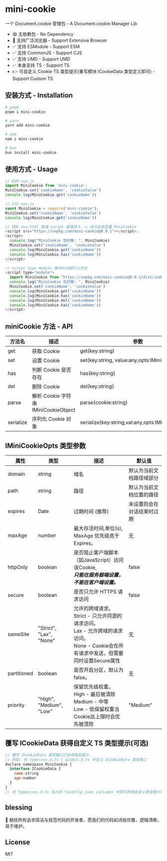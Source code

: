 # mini-cookie

一个 Document.cookie 管理包 - A Document.cookie Manager Lib

- 😄 无依赖包 - No Dependency
- 🤡 支持广泛浏览器 - Support Extensive Browser
- ✅ 支持 ESModule - Support ESM
- ✅ 支持 CommonJS - Support CJS
- ✅ 支持 UMD - Support UMD
- ✅ 本身支持 TS - Support TS
- 👉 可自定义 Cookie TS 类型提示(重写模块 ICookieData 类型定义即可) - Support Custom TS

## 安装方式 - Installation

```bash
# pnpm
pnpm i mini-cookie

# yarn
yarn add mini-cookie

# npm
npm i mini-cookie

# bun
bun install mini-cookie
```

## 使用方式 - Usage

```js
// ESM xxx.js
import MiniCookie from 'mini-cookie';
MiniCookie.set('cookieName', 'cookieValue')
console.log(MiniCookie.get('cookieName'))

// CJS xxx.js
const MiniCookie = require('mini-cookie');
MiniCookie.set('cookieName', 'cookieValue')
console.log(MiniCookie.get('cookieName'))

// UMD xxx.html 普通 script 直接导入 -> 访问全局变量 MiniCookie
<script src="https://unpkg.com/mini-cookie@0.0.1"></script>;
<script>
  console.log("MiniCookie 包对象: ", MiniCookie)
  MiniCookie.set('cookieName', 'cookieValue')
  console.log(MiniCookie.get('cookieName'))
  console.log(MiniCookie.has('cookieName'))
</script>

// script type module 模块化内部引入方式
<script type="module">
  import MiniCookie from "https://unpkg.com/mini-cookie@0.0.1/dist/index.esm.js";
  console.log("MiniCookie 包对象: ", MiniCookie)
  MiniCookie.set('cookieName', 'cookieValue')
  console.log(MiniCookie.get('cookieName'))
  console.log(MiniCookie.has('cookieName'))
  console.log(MiniCookie.del('cookieName'))
  console.log(MiniCookie.has('cookieName'))
</script>
```

## miniCookie 方法 - API

| 方法名    | 描述                                 | 参数                                               | 返回值            |
| --------- | ------------------------------------ | -------------------------------------------------- | ----------------- |
| get       | 获取 Cookie                          | get(key:string)                                    | any               |
| set       | 设置 Cookie                          | set(key:string, value:any,opts:IMiniCookieOpts)    | boolean           |
| has       | 判断 Cookie 是否存在                 | has(key:string)                                    | boolean           |
| del       | 删除 Cookie                          | del(key:string)                                    | boolean           |
| parse     | 解析 Cookie 字符串 IMiniCookieObject | parse(cookie:string)                               | IMiniCookieObject |
| serialize | 序列化 Cookie 对象                   | serialize(key:string,val:any,opts:IMiniCookieOpts) | string            |

## IMiniCookieOpts 类型参数

| 属性 | 类型 | 描述 | 默认值 |
| --- | --- | --- | --- |
| domain | string | 域名 | 默认为当前文档路径域部分 |
| path | string | 路径 | 默认为当前文档位置的路径 |
| expires | Date | 过期时间 (推荐) | 未设置则会在对话结束时过期 |
| maxAge | number | 最大存活时间,单位(s), MaxAge 优先级高于 Expires。 | 无 |
| httpOnly | boolean | 是否阻止客户端脚本（如JavaScript）访问该Cookie, <br>**_只能在服务器端设置，不能在客户端设置。_** | false |
| secure | boolean | 是否只允许 HTTPS 请求访问 | false |
| sameSite | "Strict", "Lax", "None" | 允许的跨域请求。<br>Strict - 只允许同源的请求访问。 <br>Lax - 允许跨域的请求访问。 <br>None - Cookie会在所有请求中发送，但需要同时设置Secure属性 | 无 |
| partitioned | boolean | 是否开启分区，默认为 false。 | 无 |
| priority | "High", "Medium", "Low" | 保留优先级权重。<br> High - 最后被清除 <br> Medium - 中等 <br> Low - 低保留权重当Cookie达上限时会优先被清除 | "Medium" |

## 覆写 ICookieData 获得自定义 TS 类型提示(可选)

```js
// 覆写 ICookieData 类型接口已获得类型提示
// 例如: 在 type/xxx.d.ts | global.d.ts 中定义 ICookieData 类型接口
declare namespace MiniCookie {
  interface ICookieData {
    name:string
    age:number
  }
}
// 将 types/xxx.d.ts 加入到 tsconfig.json includes 中即可获得自定义类型提示功能咯

```

## blessing

🥰 献给所有追求简洁与规范代码的开发者，愿我们的代码如诗般优雅，逻辑清晰，易于维护。

## License

MIT
